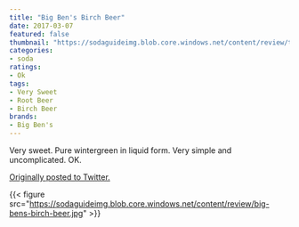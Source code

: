 ```yaml
---
title: "Big Ben's Birch Beer"
date: 2017-03-07
featured: false
thumbnail: "https://sodaguideimg.blob.core.windows.net/content/review/thumbs/big-bens-birch-beer.jpg"
categories:
- soda
ratings:
- Ok
tags:
- Very Sweet
- Root Beer
- Birch Beer
brands:
- Big Ben's
---
```


Very sweet. Pure wintergreen in liquid form. Very simple and uncomplicated. OK.

[Originally posted to Twitter.](https://twitter.com/Cavorter/status/839199821894414338)

{{< figure src="https://sodaguideimg.blob.core.windows.net/content/review/big-bens-birch-beer.jpg" >}}

